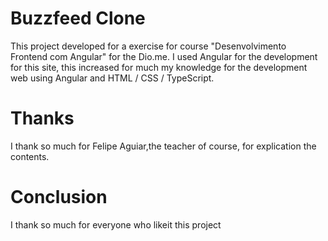 # Buzzfeed Clone

This project developed for a exercise for course "Desenvolvimento Frontend com Angular" for the Dio.me.
I used Angular for the development for this site, this increased for much my knowledge for the development web using Angular and HTML / CSS / TypeScript.

# Thanks
I thank so much for Felipe Aguiar,the teacher of course, for explication the contents.

# Conclusion

I thank so much for everyone who likeit this project